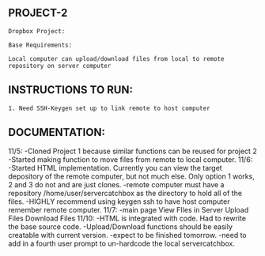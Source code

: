 ## PROJECT-2
    Dropbox Project:

    Base Requirements:

    Local computer can upload/download files from local to remote repository on server computer

## INSTRUCTIONS TO RUN:
    1. Need SSH-Keygen set up to link remote to host computer



## DOCUMENTATION:
11/5:   -Cloned Project 1 because similar functions can be reused for project 2
        -Started making function to move files from remote to local computer. 
11/6:   -Started HTML implementation. Currently you can view the target depository of the remote                computer, but not much else. Only option 1 works, 2 and 3 do not and are just clones. 
        -remote computer must have a repository /home/user/servercatchbox as the directory to hold all of the files. 
        -HIGHLY recommend using keygen ssh to have host computer remember remote computer. 
11/7:   -main page
            View FIles in Server
            Upload Files
            Download Files
11/10:  -HTML is integrated with code. Had to rewrite the base source code. 
        -Upload/Download functions should be easily creatable with current version.
            -expect to be finished tomorrow.
            -need to add in a fourth user prompt to un-hardcode the local servercatchbox.